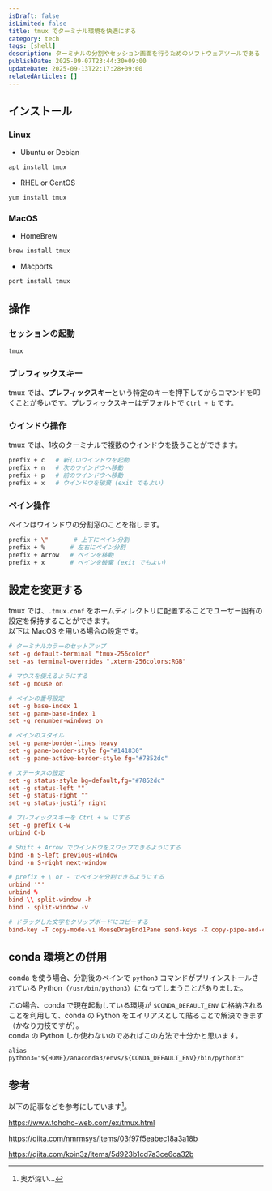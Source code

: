 ```yaml
---
isDraft: false
isLimited: false
title: tmux でターミナル環境を快適にする
category: tech
tags: [shell]
description: ターミナルの分割やセッション画面を行うためのソフトウェアツールである tmux の使用法と、セットアップについてまとめます。
publishDate: 2025-09-07T23:44:30+09:00
updateDate: 2025-09-13T22:17:28+09:00
relatedArticles: []
---
```


## インストール

### Linux

- Ubuntu or Debian

```bash
apt install tmux
```

- RHEL or CentOS

```bash
yum install tmux
```

### MacOS

- HomeBrew

```bash
brew install tmux
```

- Macports

```bash
port install tmux
```

## 操作

### セッションの起動

```bash
tmux
```

### プレフィックスキー

tmux では、**プレフィックスキー**という特定のキーを押下してからコマンドを叩くことが多いです。プレフィックスキーはデフォルトで `Ctrl + b` です。

### ウインドウ操作

tmux では、1枚のターミナルで複数のウインドウを扱うことができます。

```bash
prefix + c   # 新しいウインドウを起動
prefix + n   # 次のウインドウへ移動
prefix + p   # 前のウインドウへ移動
prefix + x   # ウインドウを破棄 (exit でもよい)
```

### ペイン操作

ペインはウインドウの分割窓のことを指します。

```bash
prefix + \"       # 上下にペイン分割
prefix + %       # 左右にペイン分割
prefix + Arrow   # ペインを移動
prefix + x       # ペインを破棄 (exit でもよい)
```

## 設定を変更する

tmux では、`.tmux.conf` をホームディレクトリに配置することでユーザー固有の設定を保持することができます。
\
以下は MacOS を用いる場合の設定です。

```bash:.tmux.conf
# ターミナルカラーのセットアップ
set -g default-terminal "tmux-256color"
set -as terminal-overrides ",xterm-256colors:RGB"

# マウスを使えるようにする
set -g mouse on

# ペインの番号設定
set -g base-index 1
set -g pane-base-index 1 
set -g renumber-windows on

# ペインのスタイル
set -g pane-border-lines heavy
set -g pane-border-style fg="#141830"
set -g pane-active-border-style fg="#7852dc"

# ステータスの設定
set -g status-style bg=default,fg="#7852dc"
set -g status-left ""
set -g status-right ""
set -g status-justify right

# プレフィックスキーを Ctrl + w にする
set -g prefix C-w
unbind C-b

# Shift + Arrow でウインドウをスワップできるようにする
bind -n S-left previous-window
bind -n S-right next-window

# prefix + \ or - でペインを分割できるようにする
unbind '"'
unbind %
bind \\ split-window -h
bind - split-window -v

# ドラッグした文字をクリップボードにコピーする
bind-key -T copy-mode-vi MouseDragEnd1Pane send-keys -X copy-pipe-and-cancel "pbcopy"
```

## conda 環境との併用

conda を使う場合、分割後のペインで `python3` コマンドがプリインストールされている Python（`/usr/bin/python3`）になってしまうことがありました。

この場合、conda で現在起動している環境が `$CONDA_DEFAULT_ENV` に格納されることを利用して、conda の Python をエイリアスとして貼ることで解決できます（かなり力技ですが）。
\
conda の Python しか使わないのであればこの方法で十分かと思います。

```bash:~/.bashrc
alias python3="${HOME}/anaconda3/envs/${CONDA_DEFAULT_ENV}/bin/python3"
```

## 参考

以下の記事などを参考にしています[^1]。

[^1]: 奥が深い...

https://www.tohoho-web.com/ex/tmux.html

https://qiita.com/nmrmsys/items/03f97f5eabec18a3a18b

https://qiita.com/koin3z/items/5d923b1cd7a3ce6ca32b
